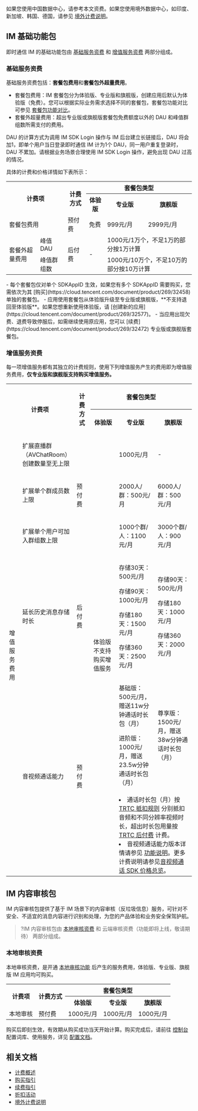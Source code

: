 如果您使用中国数据中心，请参考本文资费。如果您使用境外数据中心，如印度、新加坡、韩国、德国，请参见 [境外计费说明](https://cloud.tencent.com/document/product/269/81907)。

## IM 基础功能包
即时通信 IM 的基础功能包由 [基础服务资费](#jc) 和 [增值服务资费](#zz) 两部分组成。

### 基础服务资费[](id:jc)
基础服务资费包括：**套餐包费用**和**套餐包外超量费用**。
- 套餐包费用：IM 套餐包分为体验版、专业版和旗舰版，创建应用后默认为体验版（免费）。您可以根据实际业务需求选择不同的套餐包，套餐包功能对比可参见 [套餐包功能对比](https://cloud.tencent.com/document/product/269/11673#tc)。
- 套餐外超量费用：超出专业版或旗舰版套餐包免费额度以外的 DAU 和峰值群组数所需支付的费用。

<dx-alert infotype="notice" title="注意：">
DAU 的计算方式为调用 IM SDK Login 操作与 IM 后台建立长链接后，DAU 将会加1，即单个用户当日登录即时通信 IM 计为1个 DAU，同一用户重复登录时，DAU 不累加。请根据业务场景合理使用 IM SDK Login 操作，避免出现 DAU 过高的情况。
</dx-alert>

具体的计费和价格详情如下表所示：
<table >
<tbody>
 <tr>
<th colspan="2" rowspan="2" >计费项</td>
<th rowspan="2" >计费方式</td>
<th colspan="3">套餐包类型</td>
 </tr>
 <tr >
<th  >体验版</td>
<th  >专业版</td>
<th  >旗舰版</td>
 </tr>
 <tr>
<td colspan="2" >套餐包费用</td>
<td  >预付费</td>
<td  >免费</td>
<td  >999元/月</td>
<td  >2999元/月</td>
 </tr>
 <tr  >
<td rowspan="2" >套餐外超量费用</td>
<td  >峰值 DAU</td>
<td rowspan="2" >后付费</td>
<td rowspan="2" >-</td>
<td colspan="2"  >1000元/1万个，不足1万的部分按1万计算</td>
 </tr>
 <tr >
<td  >峰值群组数</td>
<td colspan="2">1000元/10万个，不足10万的部分按10万计算</td>
 </tr>
</tbody></table>


<dx-alert infotype="explain" title="说明：">
- 每个套餐包仅对单个 SDKAppID 生效，如果您有多个 SDKAppID 需要购买，您需依次为其 [购买](https://cloud.tencent.com/document/product/269/32458) 单独的套餐包。
- 应用使用套餐包从体验版升级至专业版或旗舰版，**不支持退回至体验版**。如果您想重新使用体验版，请 [创建新的应用](https://cloud.tencent.com/document/product/269/32577)。
- 当应用出现欠费、退费导致停服后，如需继续使用原应用，您可以 [续费](https://cloud.tencent.com/document/product/269/32472) 专业版或旗舰版套餐包。
</dx-alert>

### 增值服务资费[](id:zz)
每一项增值服务都有其独立的计费规则，使用下列增值服务产生的费用即为增值服务费用，**仅专业版和旗舰版支持购买增值服务。**

<melo-data data-src="{}" data-version="2.1.0"></melo-data><table ><colgroup><col  width="47px"><col  width="142px"><col  width="83px"><col  width="173px"><col  width="217px"><col  width="382px"></colgroup>
<tbody>
<tr>
<th   colspan="2" rowspan="2" align="" valign="middle"><p>计费项</p></td>
 <th   colspan="1" rowspan="2" align="" valign="middle"><p>计费方式</p></td>
 <th   colspan="3" rowspan="1" align="" valign="middle"><p>套餐包类型</p></td>
 </tr>
<tr>
<th   colspan="1" rowspan="1" align="" valign="middle"><p>体验版</p></td>
 <th   colspan="1" rowspan="1" align="" valign="middle"><p>专业版</p></td>
 <th   colspan="1" rowspan="1" align="" valign="middle" style="width:20%"><p>旗舰版</p></td>
 </tr>
<tr>
<td   colspan="1" rowspan="6" align="" valign="middle"><p>增值服务费用</p></td>
 <td   colspan="1" rowspan="1" align="" valign="middle"><p>扩展直播群（AVChatRoom）创建数量至无上限</p></td>
 <td   colspan="1" rowspan="3" align="" valign="middle"><p>预付费</p></td>
 <td   colspan="1" rowspan="6" align="" valign="middle"><p>体验版不支持购买增值服务</p></td>
 <td   colspan="1" rowspan="1" align="" valign="middle"><p>1000元/月</p></td>
 <td   colspan="1" rowspan="1" align="" valign="middle"><p>-</p></td>
 </tr>
<tr>
<td   colspan="1" rowspan="1" align="" valign="middle"><p>扩展单个群成员数上限</p></td>
 <td   colspan="1" rowspan="1" align="" valign="middle"><p>2000人/群：500元/月</p></td>
 <td   colspan="1" rowspan="1" align="" valign="middle"><p>6000人/群：500元/月</p></td>
 </tr>
<tr>
<td   colspan="1" rowspan="1" align="" valign="middle"><p>扩展单个用户可加入群组数上限</p></td>
 <td   colspan="1" rowspan="1" align="" valign="middle"><p>1000个群/人：1100元/月</p></td>
 <td   colspan="1" rowspan="1" align="" valign="middle"><p>3000个群/人：900元/月</p></td>
 </tr>
<tr>
<td   colspan="1" rowspan="1" align="" valign="middle"><p>延长历史消息存储时长</p></td>
 <td   colspan="1" rowspan="1" align="" valign="middle"><p>后付费</p></td>
 <td   colspan="1" rowspan="1" align="" valign="middle"><p>存储30天：500元/月</p>
<p>存储90天：1000元/月</p>
<p>存储180天：1500元/月</p>
<p>存储360天：2500元/月</p></td>
 <td   colspan="1" rowspan="1" align="" valign="middle"><p>存储90天：500元/月</p>
<p>存储180天：1000元/月</p>
<p>存储360天：2000元/月</p></td>
 </tr>
<tr>
<td   colspan="1" rowspan="2" align="" valign="middle"><p>音视频通话能力</p></td>
 <td   colspan="1" rowspan="2" align="" valign="middle"><p>预付费</p></td>
 <td   colspan="1" rowspan="1" align="" valign="middle"><p>基础版：500元/月，赠送11w分钟通话时长包（月）</p>
<p>进阶版：1000元/月，赠送23.5w分钟通话时长包（月）</p></td>
 <td   colspan="1" rowspan="1" align="" valign="middle"><p>尊享版：1500元/月，赠送38w分钟通话时长包（月）</p></td>
</tr>
<tr>
<td   colspan="2" rowspan="1" align="" valign="middle">
<li>通话时长包（月）按 <a href='https://cloud.tencent.com/document/product/647/44247#.E8.AE.A1.E8.B4.B9.E4.BB.B7.E6.A0.BC)%E3%80%82'>TRTC 抵扣规则</a> 分别抵扣音频和不同分辨率视频时长，超出时长包用量按 <a href='https://cloud.tencent.com/document/product/647/44248'>TRTC 后付费</a> 计费。
<li>音视频通话能力版本详情请参见 <a href='https://cloud.tencent.com/document/product/269/82462'>功能说明</a>。更多计费说明请参见<a href='https://cloud.tencent.com/document/product/1640/79968'>音视频通话 SDK 价格总览</a>。
</td>
</tr>
</tbody>
</table>

## IM 内容审核包[](id:check)
IM 内容审核包提供了基于 IM 场景下的内容审核（反垃圾信息）服务，可针对不安全、不适宜的消息内容进行识别和处理，为您的产品体验和业务安全保驾护航。

>?IM 内容审核包由 [本地审核资费](#bdzf) 和 云端审核资费（功能即将上线，敬请期待） 两部分组成。

### 本地审核资费[](id:bdzf)
本地审核资费，是开通 [本地审核功能](https://cloud.tencent.com/document/product/269/79139) 后产生的服务费用，体验版、专业版、旗舰版 IM 应用均可购买。
<table>
    <tbody>
    <tr>
        <th colspan="2" rowspan="2">
            计费项
        </th>
        <th rowspan="2">
            计费方式
        </th>
        <th colspan="3">
            套餐包类型
        </th>
    </tr>
    <tr>
        <th>
            体验版
        </th>
        <th>
            专业版
        </th>
        <th>
            旗舰版
        </th>
    </tr>
    <tr>
        <td colspan="2">
            本地审核
        </td>
        <td >
            预付费
        </td>
        <td >
            1000元/月
        </td>
        <td>
            1000元/月
        </td>
        <td>
            1000元/月
        </td>
    </tr>
    </tbody>
</table>

购买后即刻生效，有效期从购买成功当天开始计算。购买完成后，请前往 [控制台](https://console.cloud.tencent.com/im/local-audit-setting) 配置词库、使用服务，详见 [配置文档](https://cloud.tencent.com/document/product/269/83050)。

## 相关文档
- [计费概述](https://cloud.tencent.com/document/product/269/11673)
- [购买指引](https://cloud.tencent.com/document/product/269/32458)
- [续费指引](https://cloud.tencent.com/document/product/269/32472)
- [折扣活动](https://cloud.tencent.com/document/product/269/46181)
- [境外计费说明](https://cloud.tencent.com/document/product/269/81907)
